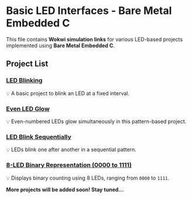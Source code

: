 # Basic LED Interfaces - Bare Metal Embedded C

This file contains **Wokwi simulation links** for various LED-based projects implemented using **Bare Metal Embedded C**.



## Project List

### [LED Blinking](https://wokwi.com/projects/422254429633147905)
💡 A basic project to blink an LED at a fixed interval.

### [Even LED Glow](https://wokwi.com/projects/422251815356660737)
💡 Even-numbered LEDs glow simultaneously in this pattern-based project.

### [LED Blink Sequentially](https://wokwi.com/projects/422294787898091521)
💡 LEDs blink one after another in a sequential pattern.

### [8-LED Binary Representation (0000 to 1111)](https://wokwi.com/projects/422221318000072705)
💡 Displays binary counting using 8 LEDs, ranging from `0000` to `1111`.



 **More projects will be added soon! Stay tuned...** 
